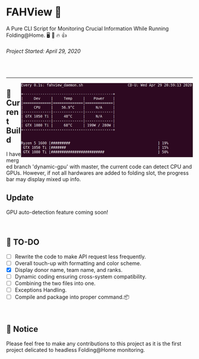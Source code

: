 # FAHView :syringe:
A Pure CLI Script for Monitoring Crucial Information While Running Folding@Home. :desktop_computer: :floppy_disk: :fire: :+1:
###### Project Started: April 29, 2020
<br>
<hr>

<img align="right" src="./docs/src/FAHView_screenshot.gif" height="200" width="464">

## :hammer: Current Build
I have merged branch 'dynamic-gpu' with master, the current code can detect CPU and GPUs. However, if not all hardwares are added to folding slot, the progress bar may display mixed up info.

## Update
GPU auto-detection feature coming soon!

<br>

## :pill: TO-DO
- [ ] Rewrite the code to make API request less frequently.
- [ ] Overall touch-up with formatting and color scheme.
- [x] Display donor name, team name, and ranks.
- [ ] Dynamic coding ensuring cross-system compatibility.
- [ ] Combining the two files into one.
- [ ] Exceptions Handling.
- [ ] Compile and package into proper command.:package:

<br>

## :mega: Notice
Please feel free to make any contributions to this project as it is the first project delicated to headless Folding@Home monitoring.
